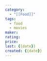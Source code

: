 ```yaml
---
category:
  - "[[Food]]"
tags:
  - food
  - movies
maker: 
rating: 
price: 
last: {{date}}
created: {{date}}
---
```

